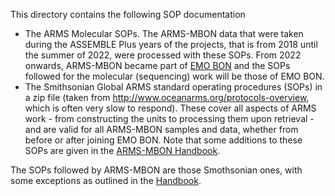 This directory contains the following SOP documentation <br>
- The ARMS Molecular SOPs. The ARMS-MBON data that were taken during the ASSEMBLE Plus years of the projects, that is from 2018 until the summer of 2022, were processed with these SOPs. From 2022 onwards, ARMS-MBON became part of [EMO BON](https://www.embrc.eu/emo-bon) and the SOPs followed for the molecular (sequencing) work will be those of EMO BON. 
- The Smithsonian Global ARMS standard operating procedures (SOPs) in a zip file (taken from http://www.oceanarms.org/protocols-overview, which is often very slow to respond). These cover all aspects of ARMS work - from constructing the units to processing them upon retrieval - and are valid for all ARMS-MBON samples and data, whether from before or after joining EMO BON. Note that some additions to these SOPs are given in the [ARMS-MBON Handbook](https://github.com/arms-mbon/documentation/tree/main/Handbook). 

The SOPs followed by ARMS-MBON are those Smothsonian ones, with some exceptions as outlined in the [Handbook](https://github.com/arms-mbon/documentation/tree/main/Handbook). 
